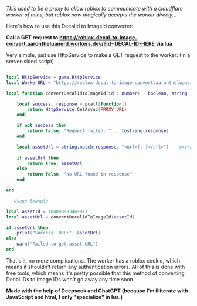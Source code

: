 
*This used to be a proxy to allow roblox to communicate with a cloudflare worker of mine, but roblox now magically accepts the worker direcly...*

Here's how to use this DecalId to ImageId converter:

**Call a GET request to https://roblox-decal-to-image-convert.aarontheluanerd.workers.dev/?id=DECAL-ID-HERE via lua**

Very simple, just use HttpService to make a GET request to the worker: (In a server-sided script)

```lua

local HttpService = game.HttpService
local WorkerURL = "https://roblox-decal-to-image-convert.aarontheluanerd.workers.dev/?id=".. tostring(id)

local function convertDecalIdToImageId(id : number) : boolean, string

    local success, response = pcall(function()
		return HttpService:GetAsync(PROXY_URL)
	end)

	if not success then
		return false, "Request failed: " .. tostring(response)
	end

	local assetUrl = string.match(response, "<url>(.-)</url>") -- extract the url from the xml
	
	if assetUrl then
		return true, assetUrl
	else
		return false, "No URL found in response"
	end

end

-- Usage Example

local assetId = 104098993469911
local assetUrl = convertDecalIdToImageId(assetId) 

if assetUrl then 
    print("Success! URL:", assetUrl)
else 
    warn("Failed to get asset URL")
end


```

That's it, no more complications.
The worker has a roblox cookie, which means it shouldn't return any authentication errors.
All of this is done with free tools, which means it's pretty possible that this method of converting Decal IDs to Image IDs won't go away any time soon.

**Made with the help of Deepseek and ChatGPT (because I'm illiterate with JavaScript and html, I only "specialize" in lua.)**
